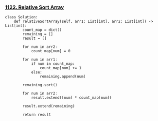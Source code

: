 ### [1122. Relative Sort Array](https://leetcode.com/problems/relative-sort-array/description/)

```
class Solution:
    def relativeSortArray(self, arr1: List[int], arr2: List[int]) -> List[int]:
        count_map = dict()
        remaining = []
        result = []

        for num in arr2:
            count_map[num] = 0

        for num in arr1:
            if num in count_map:
                count_map[num] += 1
            else:
                remaining.append(num)

        remaining.sort()

        for num in arr2:
            result.extend([num] * count_map[num])

        result.extend(remaining)

        return result
```

